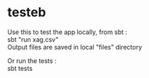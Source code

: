 # testeb

Use this to test the app locally, from sbt :  
sbt "run xag.csv"  
Output files are saved in local "files" directory  

Or run the tests :  
sbt tests    
